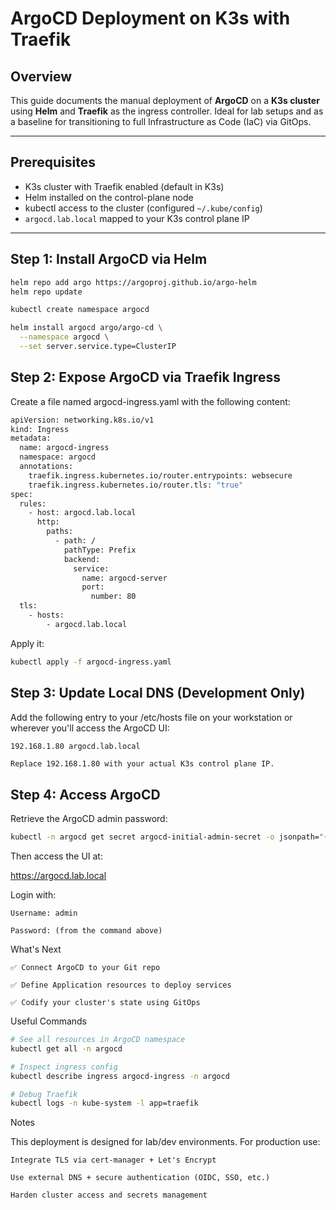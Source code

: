 # ArgoCD Deployment on K3s with Traefik

## Overview

This guide documents the manual deployment of **ArgoCD** on a **K3s cluster** using **Helm** and **Traefik** as the ingress controller. Ideal for lab setups and as a baseline for transitioning to full Infrastructure as Code (IaC) via GitOps.

---

## Prerequisites

- K3s cluster with Traefik enabled (default in K3s)
- Helm installed on the control-plane node
- kubectl access to the cluster (configured `~/.kube/config`)
- `argocd.lab.local` mapped to your K3s control plane IP

---

## Step 1: Install ArgoCD via Helm

```bash
helm repo add argo https://argoproj.github.io/argo-helm
helm repo update

kubectl create namespace argocd

helm install argocd argo/argo-cd \
  --namespace argocd \
  --set server.service.type=ClusterIP
```

## Step 2: Expose ArgoCD via Traefik Ingress

Create a file named argocd-ingress.yaml with the following content:

```bash
apiVersion: networking.k8s.io/v1
kind: Ingress
metadata:
  name: argocd-ingress
  namespace: argocd
  annotations:
    traefik.ingress.kubernetes.io/router.entrypoints: websecure
    traefik.ingress.kubernetes.io/router.tls: "true"
spec:
  rules:
    - host: argocd.lab.local
      http:
        paths:
          - path: /
            pathType: Prefix
            backend:
              service:
                name: argocd-server
                port:
                  number: 80
  tls:
    - hosts:
        - argocd.lab.local
```
Apply it:
```bash
kubectl apply -f argocd-ingress.yaml
```
## Step 3: Update Local DNS (Development Only)

Add the following entry to your /etc/hosts file on your workstation or wherever you'll access the ArgoCD UI:
```bash
192.168.1.80 argocd.lab.local
```
    Replace 192.168.1.80 with your actual K3s control plane IP.

## Step 4: Access ArgoCD

Retrieve the ArgoCD admin password:
```bash
kubectl -n argocd get secret argocd-initial-admin-secret -o jsonpath="{.data.password}" | base64 -d
```
Then access the UI at:

https://argocd.lab.local

Login with:

    Username: admin

    Password: (from the command above)

What's Next

    ✅ Connect ArgoCD to your Git repo

    ✅ Define Application resources to deploy services

    ✅ Codify your cluster's state using GitOps

Useful Commands
```bash
# See all resources in ArgoCD namespace
kubectl get all -n argocd

# Inspect ingress config
kubectl describe ingress argocd-ingress -n argocd

# Debug Traefik
kubectl logs -n kube-system -l app=traefik
```
Notes

This deployment is designed for lab/dev environments. For production use:

    Integrate TLS via cert-manager + Let's Encrypt

    Use external DNS + secure authentication (OIDC, SSO, etc.)

    Harden cluster access and secrets management